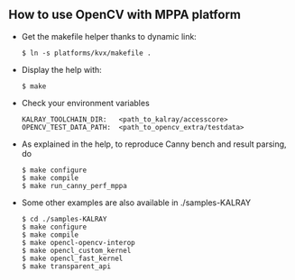 
## How to use OpenCV with MPPA platform

 - Get the makefile helper thanks to dynamic link:

       $ ln -s platforms/kvx/makefile .

 - Display the help with:

       $ make

 - Check your environment variables

       KALRAY_TOOLCHAIN_DIR:   <path_to_kalray/accesscore>
       OPENCV_TEST_DATA_PATH:  <path_to_opencv_extra/testdata>


 - As explained in the help, to reproduce Canny bench and result parsing, do

       $ make configure
       $ make compile
       $ make run_canny_perf_mppa


 - Some other examples are also available in ./samples-KALRAY

       $ cd ./samples-KALRAY
       $ make configure
       $ make compile
       $ make opencl-opencv-interop
       $ make opencl_custom_kernel
       $ make opencl_fast_kernel
       $ make transparent_api
